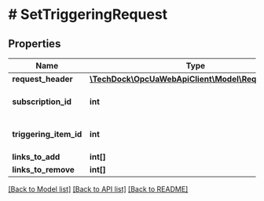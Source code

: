 # # SetTriggeringRequest

## Properties

Name | Type | Description | Notes
------------ | ------------- | ------------- | -------------
**request_header** | [**\TechDock\OpcUaWebApiClient\Model\RequestHeader**](RequestHeader.md) |  | [optional]
**subscription_id** | **int** |  | [optional] [default to 0]
**triggering_item_id** | **int** |  | [optional] [default to 0]
**links_to_add** | **int[]** |  | [optional]
**links_to_remove** | **int[]** |  | [optional]

[[Back to Model list]](../../README.md#models) [[Back to API list]](../../README.md#endpoints) [[Back to README]](../../README.md)
